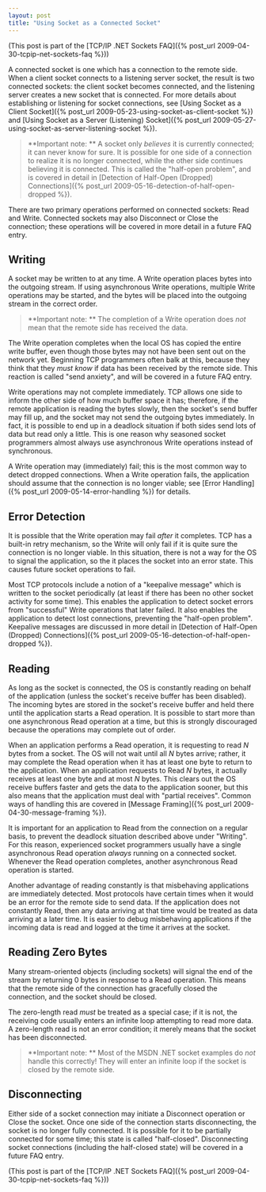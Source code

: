 ```yaml
---
layout: post
title: "Using Socket as a Connected Socket"
---
```

(This post is part of the [TCP/IP .NET Sockets FAQ]({% post_url 2009-04-30-tcpip-net-sockets-faq %}))



A connected socket is one which has a connection to the remote side. When a client socket connects to a listening server socket, the result is two connected sockets: the client socket becomes connected, and the listening server creates a new socket that is connected. For more details about establishing or listening for socket connections, see [Using Socket as a Client Socket]({% post_url 2009-05-23-using-socket-as-client-socket %}) and [Using Socket as a Server (Listening) Socket]({% post_url 2009-05-27-using-socket-as-server-listening-socket %}).



> **Important note: ** A socket only _believes_ it is currently connected; it can never know for sure. It is possible for one side of a connection to realize it is no longer connected, while the other side continues believing it is connected. This is called the "half-open problem", and is covered in detail in [Detection of Half-Open (Dropped) Connections]({% post_url 2009-05-16-detection-of-half-open-dropped %}).


There are two primary operations performed on connected sockets: Read and Write. Connected sockets may also Disconnect or Close the connection; these operations will be covered in more detail in a future FAQ entry.



## Writing

A socket may be written to at any time. A Write operation places bytes into the outgoing stream. If using asynchronous Write operations, multiple Write operations may be started, and the bytes will be placed into the outgoing stream in the correct order.



> **Important note: ** The completion of a Write operation does _not_ mean that the remote side has received the data.


The Write operation completes when the local OS has copied the entire write buffer, even though those bytes may not have been sent out on the network yet. Beginning TCP programmers often balk at this, because they think that they _must know_ if data has been received by the remote side. This reaction is called "send anxiety", and will be covered in a future FAQ entry.



Write operations may not complete immediately. TCP allows one side to inform the other side of how much buffer space it has; therefore, if the remote application is reading the bytes slowly, then the socket's send buffer may fill up, and the socket may not send the outgoing bytes immediately. In fact, it is possible to end up in a deadlock situation if both sides send lots of data but read only a little. This is one reason why seasoned socket programmers almost always use asynchronous Write operations instead of synchronous.



A Write operation may (immediately) fail; this is the most common way to detect dropped connections. When a Write operation fails, the application should assume that the connection is no longer viable; see [Error Handling]({% post_url 2009-05-14-error-handling %}) for details.



## Error Detection

It is possible that the Write operation may fail _after_ it completes. TCP has a built-in retry mechanism, so the Write will only fail if it is quite sure the connection is no longer viable. In this situation, there is not a way for the OS to signal the application, so the it places the socket into an error state. This causes future socket operations to fail.



Most TCP protocols include a notion of a "keepalive message" which is written to the socket periodically (at least if there has been no other socket activity for some time). This enables the application to detect socket errors from "successful" Write operations that later failed. It also enables the application to detect lost connections, preventing the "half-open problem". Keepalive messages are discussed in more detail in [Detection of Half-Open (Dropped) Connections]({% post_url 2009-05-16-detection-of-half-open-dropped %}).



## Reading

As long as the socket is connected, the OS is constantly reading on behalf of the application (unless the socket's receive buffer has been disabled). The incoming bytes are stored in the socket's receive buffer and held there until the application starts a Read operation. It is possible to start more than one asynchronous Read operation at a time, but this is strongly discouraged because the operations may complete out of order.



When an application performs a Read operation, it is requesting to read _N_ bytes from a socket. The OS will not wait until all _N_ bytes arrive; rather, it may complete the Read operation when it has at least one byte to return to the application. When an application requests to Read _N_ bytes, it actually receives at least one byte and at most _N_ bytes. This clears out the OS receive buffers faster and gets the data to the application sooner, but this also means that the application must deal with "partial receives". Common ways of handling this are covered in [Message Framing]({% post_url 2009-04-30-message-framing %}).



It is important for an application to Read from the connection on a regular basis, to prevent the deadlock situation described above under "Writing". For this reason, experienced socket programmers usually have a single asynchronous Read operation _always_ running on a connected socket. Whenever the Read operation completes, another asynchronous Read operation is started.



Another advantage of reading constantly is that misbehaving applications are immediately detected. Most protocols have certain times when it would be an error for the remote side to send data. If the application does not constantly Read, then any data arriving at that time would be treated as data arriving at a later time. It is easier to debug misbehaving applications if the incoming data is read and logged at the time it arrives at the socket.



## Reading Zero Bytes

Many stream-oriented objects (including sockets) will signal the end of the stream by returning 0 bytes in response to a Read operation. This means that the remote side of the connection has gracefully closed the connection, and the socket should be closed.



The zero-length read _must_ be treated as a special case; if it is not, the receiving code usually enters an infinite loop attempting to read more data. A zero-length read is not an error condition; it merely means that the socket has been disconnected.



> **Important note: ** Most of the MSDN .NET socket examples do _not_ handle this correctly! They will enter an infinite loop if the socket is closed by the remote side.


## Disconnecting

Either side of a socket connection may initiate a Disconnect operation or Close the socket. Once one side of the connection starts disconnecting, the socket is no longer fully connected. It is possible for it to be partially connected for some time; this state is called "half-closed". Disconnecting socket connections (including the half-closed state) will be covered in a future FAQ entry.



(This post is part of the [TCP/IP .NET Sockets FAQ]({% post_url 2009-04-30-tcpip-net-sockets-faq %}))

